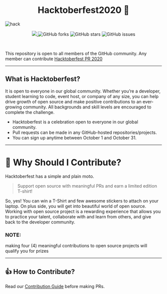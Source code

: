 <h1 align="center"> Hacktoberfest2020 🎉</h1>

![hack](https://user-images.githubusercontent.com/72219783/94843844-eade8d00-043a-11eb-9c85-e9c44e1f32f1.jpg)


<p align="center">
   <a href="https://hacktoberfest.digitalocean.com/">
            <img src="https://img.shields.io/badge/Hacktoberfest%202020-Win%20a%20T--Shirt%20OR%20Plant%20a%20Tree-critical"></img>
</a>
   <img alt="GitHub forks" src="https://img.shields.io/github/forks/aryangulati/Hacktoberfest2020"></a>
   <img alt="GitHub stars" src="https://img.shields.io/github/stars/aryangulati/Hacktoberfest2020"></a>
   <img alt="GitHub issues" src="https://img.shields.io/github/issues/aryangulati/Hacktoberfest2020"></a>

</p>
<br>

This repository is open to all members of the GitHub community. Any member can contribute
[Hacktoberfest PR 2020](https://github.com/aryangulati/Hacktoberfest2020)

***

## What is Hacktoberfest?

It is open to everyone in our global community. Whether you’re a developer, student learning to code, event host, or company of any size, you can help drive growth of open source and make positive contributions to an ever-growing community. All backgrounds and skill levels are encouraged to complete the challenge.

- Hacktoberfest is a celebration open to everyone in our global community.
- Pull requests can be made in any GitHub-hosted repositories/projects.
- You can sign up anytime between October 1 and October 31.
***
# 👕 Why Should I Contribute?
Hacktoberfest has a simple and plain moto.
> Support open source with meaningful PRs and earn a limited edition T-shirt!

So, yes! You can win a T-Shirt and few awesome stickers to attach on your laptop. On plus side, you will get into beautiful world of open source.<br>
Working with open source project is a rewarding experience that allows you to practice your talent, collaborate with and learn from others, and give back to the developer community. 
### NOTE:
making four (4) meaningful contributions to open source projects will qualify you for prizes

***

## 👍 How to Contribute?
Read our [Contribution Guide](/CONTRIBUTING.md) before making PRs.

